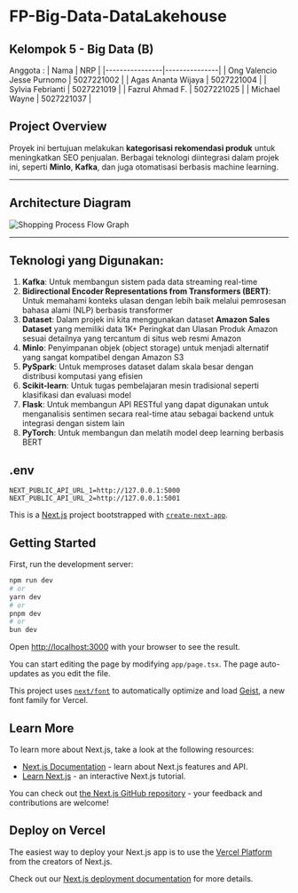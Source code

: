 # FP-Big-Data-DataLakehouse

## Kelompok 5 - Big Data (B)
Anggota : 
| Nama           | NRP           |
|----------------|---------------|
| Ong Valencio Jesse Purnomo  | 5027221002    |
| Agas Ananta Wijaya   | 5027221004   |
| Sylvia Febrianti  | 5027221019 |
| Fazrul Ahmad F.  | 5027221025  |
| Michael Wayne  | 5027221037  |

## Project Overview
Proyek ini bertujuan melakukan **kategorisasi rekomendasi produk** untuk meningkatkan SEO penjualan. Berbagai teknologi diintegrasi dalam projek ini, seperti **MinIo**, **Kafka**, dan juga otomatisasi berbasis machine learning.

---

##  Architecture Diagram
![Shopping Process Flow Graph](https://github.com/user-attachments/assets/614ff80f-0747-40ad-a92e-61922bedc21b)


---

## Teknologi yang Digunakan:
1. **Kafka**: Untuk membangun sistem pada data streaming real-time
2. **Bidirectional Encoder Representations from Transformers (BERT)**: Untuk memahami konteks ulasan dengan lebih baik melalui pemrosesan bahasa alami (NLP) berbasis transformer
3. **Dataset**: Dalam projek ini kita menggunakan dataset **Amazon Sales Dataset** yang memiliki data 1K+ Peringkat dan Ulasan Produk Amazon sesuai detailnya yang tercantum di situs web resmi Amazon
4. **MinIo**: Penyimpanan objek (object storage) untuk menjadi alternatif yang sangat kompatibel dengan Amazon S3
5. **PySpark**: Untuk memproses dataset dalam skala besar dengan distribusi komputasi yang efisien
6. **Scikit-learn**: Untuk tugas pembelajaran mesin tradisional seperti klasifikasi dan evaluasi model
7. **Flask**: Untuk membangun API RESTful yang dapat digunakan untuk menganalisis sentimen secara real-time atau sebagai backend untuk integrasi dengan sistem lain
8. **PyTorch**: Untuk membangun dan melatih model deep learning berbasis BERT

## .env

```
NEXT_PUBLIC_API_URL_1=http://127.0.0.1:5000
NEXT_PUBLIC_API_URL_2=http://127.0.0.1:5001
```

This is a [Next.js](https://nextjs.org) project bootstrapped with
[`create-next-app`](https://nextjs.org/docs/app/api-reference/cli/create-next-app).

## Getting Started

First, run the development server:

```bash
npm run dev
# or
yarn dev
# or
pnpm dev
# or
bun dev
```

Open [http://localhost:3000](http://localhost:3000) with your browser to see the
result.

You can start editing the page by modifying `app/page.tsx`. The page
auto-updates as you edit the file.

This project uses
[`next/font`](https://nextjs.org/docs/app/building-your-application/optimizing/fonts)
to automatically optimize and load [Geist](https://vercel.com/font), a new font
family for Vercel.

## Learn More

To learn more about Next.js, take a look at the following resources:

- [Next.js Documentation](https://nextjs.org/docs) - learn about Next.js
  features and API.
- [Learn Next.js](https://nextjs.org/learn) - an interactive Next.js tutorial.

You can check out
[the Next.js GitHub repository](https://github.com/vercel/next.js) - your
feedback and contributions are welcome!

## Deploy on Vercel

The easiest way to deploy your Next.js app is to use the
[Vercel Platform](https://vercel.com/new?utm_medium=default-template&filter=next.js&utm_source=create-next-app&utm_campaign=create-next-app-readme)
from the creators of Next.js.

Check out our
[Next.js deployment documentation](https://nextjs.org/docs/app/building-your-application/deploying)
for more details.
